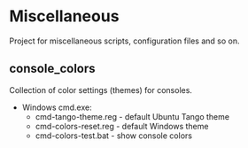 # Miscellaneous

Project for miscellaneous scripts, configuration files and so on.

## console_colors

Collection of color settings (themes) for consoles.

- Windows cmd.exe:
   - cmd-tango-theme.reg - default Ubuntu Tango theme
   - cmd-colors-reset.reg - default Windows theme
   - cmd-colors-test.bat - show console colors
